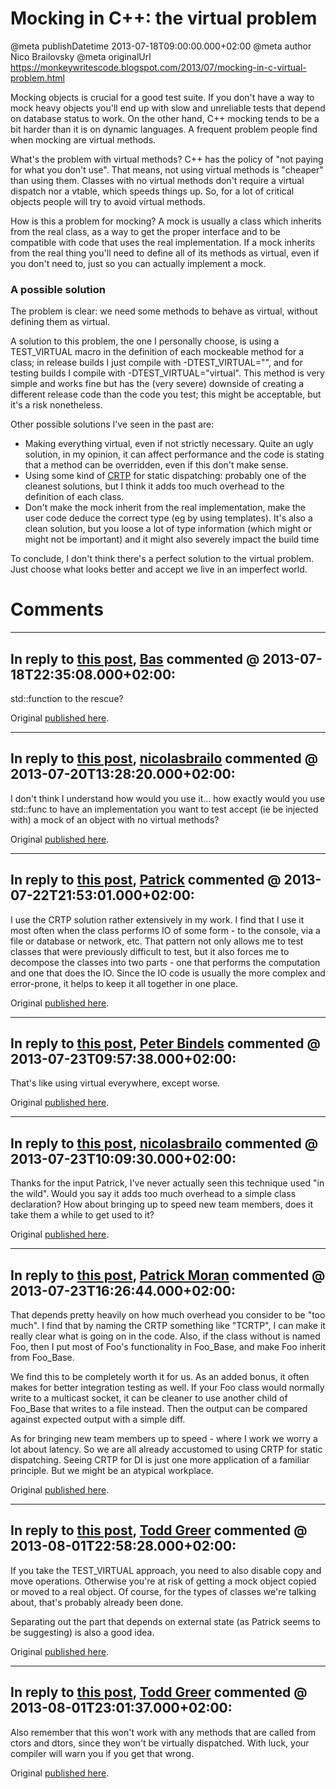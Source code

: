 # Mocking in C++: the virtual problem

@meta publishDatetime 2013-07-18T09:00:00.000+02:00
@meta author Nico Brailovsky
@meta originalUrl https://monkeywritescode.blogspot.com/2013/07/mocking-in-c-virtual-problem.html

Mocking objects is crucial for a good test suite. If you don't have a way to mock heavy objects you'll end up with slow and unreliable tests that depend on database status to work. On the other hand, C++ mocking tends to be a bit harder than it is on dynamic languages. A frequent problem people find when mocking are virtual methods.

What's the problem with virtual methods? C++ has the policy of "not paying for what you don't use". That means, not using virtual methods is "cheaper" than using them. Classes with no virtual methods don't require a virtual dispatch nor a vtable, which speeds things up. So, for a lot of critical objects people will try to avoid virtual methods.

How is this a problem for mocking? A mock is usually a class which inherits from the real class, as a way to get the proper interface and to be compatible with code that uses the real implementation. If a mock inherits from the real thing you'll need to define all of its methods as virtual, even if you don't need to, just so you can actually implement a mock.

### A possible solution

The problem is clear: we need some methods to behave as virtual, without defining them as virtual.

A solution to this problem, the one I personally choose, is using a TEST\_VIRTUAL macro in the definition of each mockeable method for a class; in release builds I just compile with -DTEST\_VIRTUAL="", and for testing builds I compile with -DTEST\_VIRTUAL="virtual". This method is very simple and works fine but has the (very severe) downside of creating a different release code than the code you test; this might be acceptable, but it's a risk nonetheless.

Other possible solutions I've seen in the past are:

* Making everything virtual, even if not strictly necessary. Quite an ugly solution, in my opinion, it can affect performance and the code is stating that a method can be overridden, even if this don't make sense.
* Using some kind of [CRTP](http://en.wikipedia.org/wiki/Curiously_recurring_template_pattern) for static dispatching: probably one of the cleanest solutions, but I think it adds too much overhead to the definition of each class.
* Don't make the mock inherit from the real implementation, make the user code deduce the correct type (eg by using templates). It's also a clean solution, but you loose a lot of type information (which might or might not be important) and it might also severely impact the build time

To conclude, I don't think there's a perfect solution to the virtual problem. Just choose what looks better and accept we live in an imperfect world.


# Comments

---
## In reply to [this post](), [Bas]() commented @ 2013-07-18T22:35:08.000+02:00:

std::function to the rescue?

Original [published here](/blog_md/2013/0718_MockinginCthevirtualproblem.md).

---
## In reply to [this post](), [nicolasbrailo](/blog_md) commented @ 2013-07-20T13:28:20.000+02:00:

I don't think I understand how would you use it... how exactly would you use std::func to have an implementation you want to test accept (ie be injected with) a mock of an object with no virtual methods?

Original [published here](/blog_md/2013/0718_MockinginCthevirtualproblem.md).

---
## In reply to [this post](), [Patrick]() commented @ 2013-07-22T21:53:01.000+02:00:

I use the CRTP solution rather extensively in my work. I find that I use it most often when the class performs IO of some form - to the console, via a file or database or network, etc. That pattern not only allows me to test classes that were previously difficult to test, but it also forces me to decompose the classes into two parts - one that performs the computation and one that does the IO. Since the IO code is usually the more complex and error-prone, it helps to keep it all together in one place.

Original [published here](/blog_md/2013/0718_MockinginCthevirtualproblem.md).

---
## In reply to [this post](), [Peter Bindels]() commented @ 2013-07-23T09:57:38.000+02:00:

That's like using virtual everywhere, except worse.

Original [published here](/blog_md/2013/0718_MockinginCthevirtualproblem.md).

---
## In reply to [this post](), [nicolasbrailo](/blog_md) commented @ 2013-07-23T10:09:30.000+02:00:

Thanks for the input Patrick, I've never actually seen this technique used "in the wild". Would you say it adds too much overhead to a simple class declaration? How about bringing up to speed new team members, does it take them a while to get used to it?

Original [published here](/blog_md/2013/0718_MockinginCthevirtualproblem.md).

---
## In reply to [this post](), [Patrick Moran]() commented @ 2013-07-23T16:26:44.000+02:00:

That depends pretty heavily on how much overhead you consider to be "too much". I find that by naming the CRTP something like "TCRTP", I can make it really clear what is going on in the code. Also, if the class without is named Foo, then I put most of Foo's functionality in Foo\_Base, and make Foo inherit from Foo\_Base.

We find this to be completely worth it for us. As an added bonus, it often makes for better integration testing as well. If your Foo class would normally write to a multicast socket, it can be cleaner to use another child of Foo\_Base that writes to a file instead. Then the output can be compared against expected output with a simple diff.

As for bringing new team members up to speed - where I work we worry a lot about latency. So we are all already accustomed to using CRTP for static dispatching. Seeing CRTP for DI is just one more application of a familiar principle. But we might be an atypical workplace.

Original [published here](/blog_md/2013/0718_MockinginCthevirtualproblem.md).

---
## In reply to [this post](), [Todd Greer]() commented @ 2013-08-01T22:58:28.000+02:00:

If you take the TEST\_VIRTUAL approach, you need to also disable copy and move operations. Otherwise you're at risk of getting a mock object copied or moved to a real object. Of course, for the types of classes we're talking about, that's probably already been done.

Separating out the part that depends on external state (as Patrick seems to be suggesting) is also a good idea.

Original [published here](/blog_md/2013/0718_MockinginCthevirtualproblem.md).

---
## In reply to [this post](), [Todd Greer]() commented @ 2013-08-01T23:01:37.000+02:00:

Also remember that this won't work with any methods that are called from ctors and dtors, since they won't be virtually dispatched. With luck, your compiler will warn you if you get that wrong.

Original [published here](/blog_md/2013/0718_MockinginCthevirtualproblem.md).
